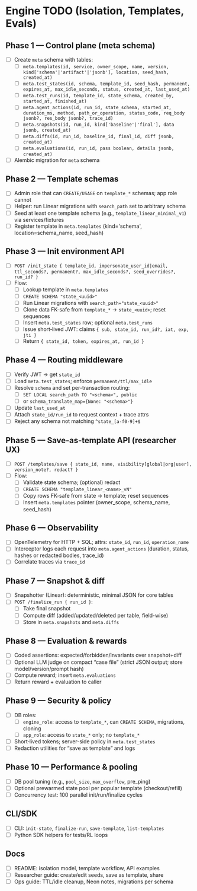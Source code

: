 # Engine TODO (Isolation, Templates, Evals)

## Phase 1 — Control plane (meta schema)
- [ ] Create `meta` schema with tables:
  - [ ] `meta.templates(id, service, owner_scope, name, version, kind['schema'|'artifact'|'jsonb'], location, seed_hash, created_at)`
  - [ ] `meta.test_states(id, schema, template_id, seed_hash, permanent, expires_at, max_idle_seconds, status, created_at, last_used_at)`
  - [ ] `meta.test_runs(id, template_id, state_schema, created_by, started_at, finished_at)`
  - [ ] `meta.agent_actions(id, run_id, state_schema, started_at, duration_ms, method, path_or_operation, status_code, req_body jsonb?, res_body jsonb?, trace_id)`
  - [ ] `meta.snapshots(id, run_id, kind['baseline'|'final'], data jsonb, created_at)`
  - [ ] `meta.diffs(id, run_id, baseline_id, final_id, diff jsonb, created_at)`
  - [ ] `meta.evaluations(id, run_id, pass boolean, details jsonb, created_at)`
- [ ] Alembic migration for `meta` schema

## Phase 2 — Template schemas
- [ ] Admin role that can `CREATE/USAGE` on `template_*` schemas; app role cannot
- [ ] Helper: run Linear migrations with `search_path` set to arbitrary schema
- [ ] Seed at least one template schema (e.g., `template_linear_minimal_v1`) via services/fixtures
- [ ] Register template in `meta.templates` (kind='schema', location=schema_name, seed_hash)

## Phase 3 — Init environment API
- [ ] `POST /init_state { template_id, impersonate_user_id|email, ttl_seconds?, permanent?, max_idle_seconds?, seed_overrides?, run_id? }`
- [ ] Flow:
  - [ ] Lookup template in `meta.templates`
  - [ ] `CREATE SCHEMA "state_<uuid>"`
  - [ ] Run Linear migrations with `search_path="state_<uuid>"`
  - [ ] Clone data FK-safe from `template_*` → `state_<uuid>`; reset sequences
  - [ ] Insert `meta.test_states` row; optional `meta.test_runs`
  - [ ] Issue short‑lived JWT: claims `{ sub, state_id, run_id?, iat, exp, jti }`
  - [ ] Return `{ state_id, token, expires_at, run_id }`

## Phase 4 — Routing middleware
- [ ] Verify JWT → get `state_id`
- [ ] Load `meta.test_states`; enforce `permanent/ttl/max_idle`
- [ ] Resolve `schema` and set per-transaction routing:
  - [ ] `SET LOCAL search_path TO "<schema>", public`
  - [ ] or `schema_translate_map={None: "<schema>"}`
- [ ] Update `last_used_at`
- [ ] Attach `state_id/run_id` to request context + trace attrs
- [ ] Reject any schema not matching `^state_[a-f0-9]+$`

## Phase 5 — Save-as-template API (researcher UX)
- [ ] `POST /templates/save { state_id, name, visibility[global|org|user], version_note?, redact? }`
- [ ] Flow:
  - [ ] Validate state schema; (optional) redact
  - [ ] `CREATE SCHEMA "template_linear_<name>_vN"`
  - [ ] Copy rows FK-safe from state → template; reset sequences
  - [ ] Insert `meta.templates` pointer (owner_scope, schema_name, seed_hash)

## Phase 6 — Observability
- [ ] OpenTelemetry for HTTP + SQL; attrs: `state_id`, `run_id`, `operation_name`
- [ ] Interceptor logs each request into `meta.agent_actions` (duration, status, hashes or redacted bodies, trace_id)
- [ ] Correlate traces via `trace_id`

## Phase 7 — Snapshot & diff
- [ ] Snapshotter (Linear): deterministic, minimal JSON for core tables
- [ ] `POST /finalize_run { run_id }`:
  - [ ] Take final snapshot
  - [ ] Compute diff (added/updated/deleted per table, field-wise)
  - [ ] Store in `meta.snapshots` and `meta.diffs`

## Phase 8 — Evaluation & rewards
- [ ] Coded assertions: expected/forbidden/invariants over snapshot+diff
- [ ] Optional LLM judge on compact “case file” (strict JSON output; store model/version/prompt hash)
- [ ] Compute reward; insert `meta.evaluations`
- [ ] Return reward + evaluation to caller

## Phase 9 — Security & policy
- [ ] DB roles:
  - [ ] `engine_role`: access to `template_*`, can `CREATE SCHEMA`, migrations, cloning
  - [ ] `app_role`: access to `state_*` only; no `template_*`
- [ ] Short‑lived tokens; server-side policy in `meta.test_states`
- [ ] Redaction utilities for “save as template” and logs

## Phase 10 — Performance & pooling
- [ ] DB pool tuning (e.g., `pool_size`, `max_overflow`, pre_ping)
- [ ] Optional prewarmed state pool per popular template (checkout/refill)
- [ ] Concurrency test: 100 parallel init/run/finalize cycles

## CLI/SDK
- [ ] CLI: `init-state`, `finalize-run`, `save-template`, `list-templates`
- [ ] Python SDK helpers for tests/RL loops

## Docs
- [ ] README: isolation model, template workflow, API examples
- [ ] Researcher guide: create/edit seeds, save as template, share
- [ ] Ops guide: TTL/idle cleanup, Neon notes, migrations per schema